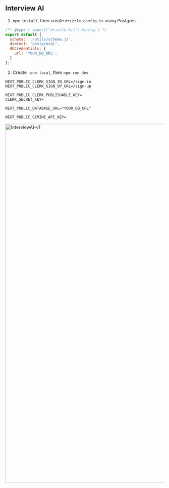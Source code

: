 ## Interview AI

1. `npm install`, then create `drizzle.config.ts` using Postgres
```js
/** @type { import("drizzle-kit").Config } */
export default {
  schema: './utils/schema.js',
  dialect: 'postgresql',
  dbCredentials: {
    url: 'YOUR_DB_URL',
  }
};
```
2. Create `.env.local`, then `npm run dev`
```
NEXT_PUBLIC_CLERK_SIGN_IN_URL=/sign-in
NEXT_PUBLIC_CLERK_SIGN_UP_URL=/sign-up

NEXT_PUBLIC_CLERK_PUBLISHABLE_KEY=
CLERK_SECRET_KEY=

NEXT_PUBLIC_DATABASE_URL="YOUR_DB_URL"

NEXT_PUBLIC_GEMINI_API_KEY=
```
<img width="1134" alt="InterviewAI-v1" src="https://github.com/TaylorBeck/interview-ai/assets/1897307/c11e6d85-34f7-405d-a3b0-757ec2376ce3">

